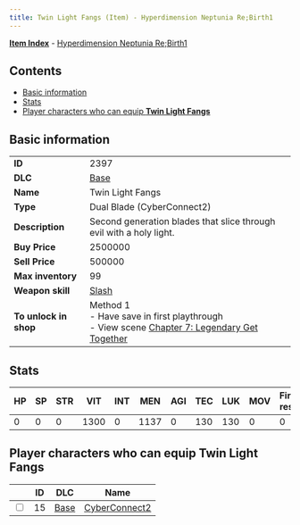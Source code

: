 ```yaml
---
title: Twin Light Fangs (Item) - Hyperdimension Neptunia Re;Birth1
---
```


[**Item Index**](/neptunia/rb1/item/index.html) - [Hyperdimension Neptunia Re;Birth1](/neptunia/rb1)

## Contents

- [Basic information](#basic-information)
- [Stats](#stats)
- [Player characters who can equip **Twin Light Fangs**](#player-characters-who-can-equip-twin-light-fangs)

## Basic information

|   |   |
| -- | -- |
| **ID** | 2397 |
| **DLC** | [Base](/neptunia/rb1/dlc/1-base.html) |
| **Name** | Twin Light Fangs |
| **Type** | Dual Blade (CyberConnect2) |
| **Description** | Second generation blades that slice through evil with a holy light. |
| **Buy Price** | 2500000 |
| **Sell Price** | 500000 |
| **Max inventory** | 99 |
| **Weapon skill** | [Slash](/neptunia/rb1/skill/1-2702-slash.html) |
| **To unlock in shop** | Method 1<br />- Have save in first playthrough<br />- View scene [Chapter 7: Legendary Get Together](/neptunia/rb1/scene/1-726-chapter-7-legendary-get-together.html) |


## Stats

| HP | SP | STR | VIT | INT | MEN | AGI | TEC | LUK | MOV | Fire res. | Ice res. | Wind res. | Lightning res. |
| -- | -- | --- | --- | --- | --- | --- | --- | --- | --- | --------- | -------- | --------- | -------------- |
| 0 | 0 | 0 | 1300 | 0 | 1137 | 0 | 130 | 130 | 0 | 0 | 0 | 0 | 0 |


## Player characters who can equip **Twin Light Fangs**

|    | ID | DLC | Name |
| -- | -- | --- | ---- |
| <input type="checkbox" id="rb1-player-1-15" class="trackbox" /> | 15 | [Base](/neptunia/rb1/dlc/1-base.html) | [CyberConnect2](/neptunia/rb1/player/1-15-cyberconnect2.html) |
